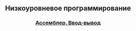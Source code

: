 <h2 align=center>Низкоуровневое программирование</a> </h2>

<h3 align=center> <a href="Lab1">Ассемблер. Ввод-вывод</a> </h3>

